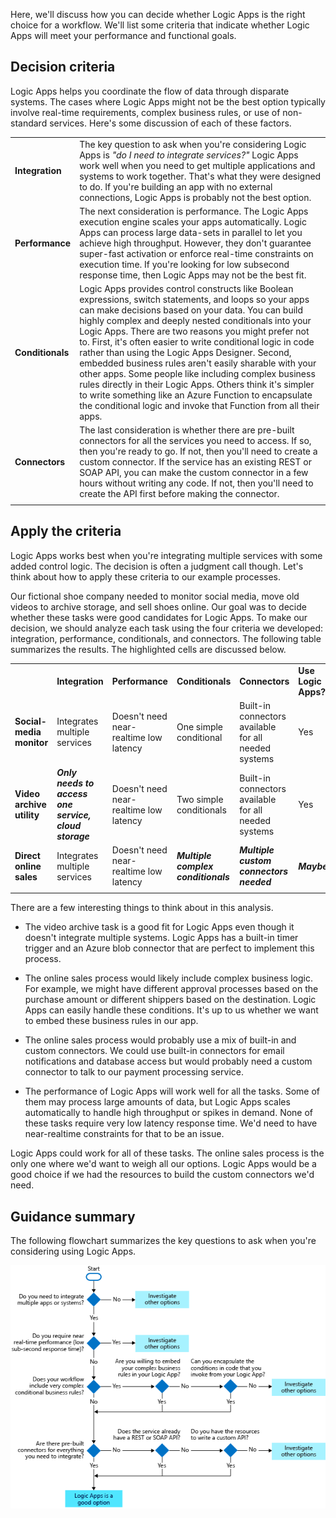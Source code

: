 Here, we'll discuss how you can decide whether Logic Apps is the right choice for a workflow. We'll list some criteria that indicate whether Logic Apps will meet your performance and functional goals.

## Decision criteria

Logic Apps helps you coordinate the flow of data through disparate systems. The cases where Logic Apps might not be the best option typically involve real-time requirements, complex business rules, or use of non-standard services. Here's some discussion of each of these factors.

| | |
| --- | --- |
| **Integration** | The key question to ask when you're considering Logic Apps is _"do I need to integrate services?"_ Logic Apps work well when you need to get multiple applications and systems to work together. That's what they were designed to do. If you're building an app with no external connections, Logic Apps is probably not the best option. |
| **Performance** | The next consideration is performance. The Logic Apps execution engine scales your apps automatically. Logic Apps can process large data-sets in parallel to let you achieve high throughput. However, they don't guarantee super-fast activation or enforce real-time constraints on execution time. If you're looking for low subsecond response time, then Logic Apps may not be the best fit. |
| **Conditionals** | Logic Apps provides control constructs like Boolean expressions, switch statements, and loops so your apps can make decisions based on your data. You can build highly complex and deeply nested conditionals into your Logic Apps. There are two reasons you might prefer not to. First, it's often easier to write conditional logic in code rather than using the Logic Apps Designer. Second, embedded business rules aren't easily sharable with your other apps. Some people like including complex business rules directly in their Logic Apps. Others think it's simpler to write something like an Azure Function to encapsulate the conditional logic and invoke that Function from all their apps. |
| **Connectors** | The last consideration is whether there are pre-built connectors for all the services you need to access. If so, then you're ready to go. If not, then you'll need to create a custom connector. If the service has an existing REST or SOAP API, you can make the custom connector in a few hours without writing any code. If not, then you'll need to create the API first before making the connector. |
|   |   |

## Apply the criteria

Logic Apps works best when you're integrating multiple services with some added control logic. The decision is often a judgment call though. Let's think about how to apply these criteria to our example processes.

Our fictional shoe company needed to monitor social media, move old videos to archive storage, and sell shoes online. Our goal was to decide whether these tasks were good candidates for Logic Apps. To make our decision, we should analyze each task using the four criteria we developed: integration, performance, conditionals, and connectors. The following table summarizes the results. The highlighted cells are discussed below.

| | | | | | |
| --- | --- | --- | --- | --- | --- |
| | **Integration** | **Performance** | **Conditionals** | **Connectors** | **Use Logic Apps?** |
| **Social-media monitor** | Integrates multiple services | Doesn't need near-realtime low latency | One simple conditional | Built-in connectors available for all needed systems | Yes |
| **Video archive utility**      | ***Only needs to access one service, cloud storage*** | Doesn't need near-realtime low latency | Two simple conditionals | Built-in connectors available for all needed systems | Yes |
| **Direct online sales**  | Integrates multiple services | Doesn't need near-realtime low latency | ***Multiple complex conditionals*** | ***Multiple custom connectors needed***  | ***Maybe*** |
|   |   |   |   |   |

There are a few interesting things to think about in this analysis.

* The video archive task is a good fit for Logic Apps even though it doesn't integrate multiple systems. Logic Apps has a built-in timer trigger and an Azure blob connector that are perfect to implement this process.

* The online sales process would likely include complex business logic. For example, we might have different approval processes based on the purchase amount or different shippers based on the destination. Logic Apps can easily handle these conditions. It's up to us whether we want to embed these business rules in our app.

* The online sales process would probably use a mix of built-in and custom connectors. We could use built-in connectors for email notifications and database access but would probably need a custom connector to talk to our payment processing service.

* The performance of Logic Apps will work well for all the tasks. Some of them may process large amounts of data, but Logic Apps scales automatically to handle high throughput or spikes in demand. None of these tasks require very low latency response time. We'd need to have near-realtime constraints for that to be an issue.

Logic Apps could work for all of these tasks. The online sales process is the only one where we'd want to weigh all our options. Logic Apps would be a good choice if we had the resources to build the custom connectors we'd need.

## Guidance summary

The following flowchart summarizes the key questions to ask when you're considering using Logic Apps.

![A flowchart to help you decide if Logic Apps is appropriate for your work. The flowchart summarizes the key questions to ask when evaluating Logic Apps for your work. First, does your project involve integrating multiple systems? Second, do you need low latency? Third, does your process include complex logic. Fourth, are there connectors for all the systems you need to access.](../media/decide-whether-to-use-logic-apps-flowchart.png)